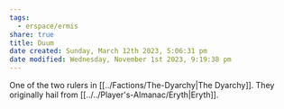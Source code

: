 ```yaml
---
tags:
  - erspace/ermis
share: true
title: Duum
date created: Sunday, March 12th 2023, 5:06:31 pm
date modified: Wednesday, November 1st 2023, 9:19:38 pm
---
```


One of the two rulers in [[../Factions/The-Dyarchy|The Dyarchy]]. They originally hail from [[../../Player's-Almanac/Eryth|Eryth]]. 